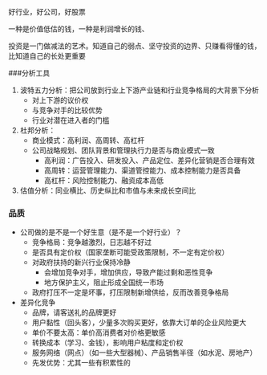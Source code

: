 好行业，好公司，好股票

一种是价值低估的钱，一种是利润增长的钱、

投资是一门做减法的艺术。知道自己的弱点、坚守投资的边界、只赚看得懂的钱，比知道自己的长处更重要

###分析工具
1. 波特五力分析：把公司放到行业上下游产业链和行业竞争格局的大背景下分析
    - 对上下游的议价权
    - 与竞争对手的比较优势
    - 行业对潜在进入者的门槛
2. 杜邦分析：
    - 商业模式：高利润、高周转、高杠杆
    - 公司战略规划、团队背景和管理执行力是否与商业模式一致
        - 高利润：广告投入、研发投入、产品定位、差异化营销是否合理有效
        - 高周转：运营管理能力、渠道管控能力、成本控制能力是否具备
        - 高杠杆：风险控制能力、融资成本高低
3. 估值分析：同业横比、历史纵比和市值与未来成长空间比
### 品质
- 公司做的是不是一个好生意（是不是一个好行业）？
    - 竞争格局：竞争越激烈，日志越不好过
    - 是否具有定价权（国家垄断可能受政策限制，不一定有定价权）
    - 对政府扶持的新兴行业保持冷静
        - 会增加竞争对手，增加供应，导致产能过剩和恶性竞争
        - 地方保护主义，阻止形成全国统一市场
    - 政府打压不一定是坏事，打压限制新增供给，反而改善竞争格局
- 差异化竞争
    - 品牌，请客送礼的品牌更好
    - 用户黏性（回头客），少量多次购买更好，依靠大订单的企业风险更大
    - 单价不要太高：单价高消费者对价格更敏感
    - 转换成本（学习、金钱），影响用户粘度和定价权
    - 服务网络（网点）（如一些大型器械）、产品销售半径（如水泥、房地产）
    - 先发优势：尤其一些有积累性的

